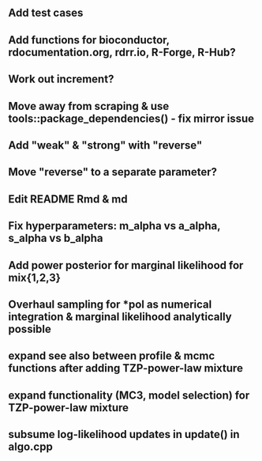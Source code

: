 ## Add test cases

## Add functions for bioconductor, rdocumentation.org, rdrr.io, R-Forge, R-Hub?

## Work out increment?

## Move away from scraping & use tools::package_dependencies() - fix mirror issue

## Add "weak" & "strong" with "reverse"

## Move "reverse" to a separate parameter?

## Edit README Rmd & md

## Fix hyperparameters: m_alpha vs a_alpha, s_alpha vs b_alpha

## Add power posterior for marginal likelihood for mix{1,2,3}

## Overhaul sampling for *pol as numerical integration & marginal likelihood analytically possible

## expand see also between profile & mcmc functions after adding TZP-power-law mixture

## expand functionality (MC3, model selection) for TZP-power-law mixture

## subsume log-likelihood updates in update() in algo.cpp